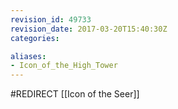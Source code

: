 ```yaml
---
revision_id: 49733
revision_date: 2017-03-20T15:40:30Z
categories:

aliases:
- Icon_of_the_High_Tower
---
```


#REDIRECT [[Icon of the Seer]]